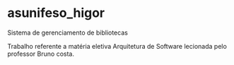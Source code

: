 # asunifeso_higor
Sistema de gerenciamento de bibliotecas

Trabalho referente a matéria eletiva Arquitetura de Software lecionada pelo professor Bruno costa. 
